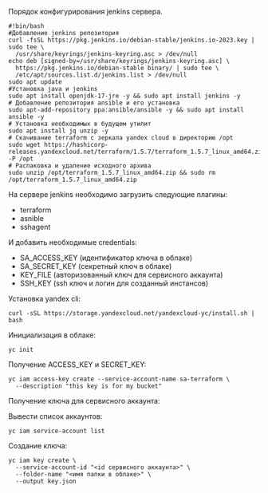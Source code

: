 Порядок конфигурирования jenkins сервера.

````
#!bin/bash
#Добавление jenkins репозитория
curl -fsSL https://pkg.jenkins.io/debian-stable/jenkins.io-2023.key | sudo tee \
  /usr/share/keyrings/jenkins-keyring.asc > /dev/null
echo deb [signed-by=/usr/share/keyrings/jenkins-keyring.asc] \
  https://pkg.jenkins.io/debian-stable binary/ | sudo tee \
  /etc/apt/sources.list.d/jenkins.list > /dev/null
sudo apt update
#Установка java и jenkins
sudo apt install openjdk-17-jre -y && sudo apt install jenkins -y
# Добавление репозитория ansible и его установка
sudo apt-add-repository ppa:ansible/ansible -y && sudo apt install ansible -y
# Установка необходимых в будущем утилит
sudo apt install jq unzip -y
# Скачивание terraform с зеркала yandex cloud в директорию /opt
sudo wget https://hashicorp-releases.yandexcloud.net/terraform/1.5.7/terraform_1.5.7_linux_amd64.zip -P /opt
# Распаковка и удаление исходного архива
sudo unzip /opt/terraform_1.5.7_linux_amd64.zip && sudo rm /opt/terraform_1.5.7_linux_amd64.zip
````

На сервере jenkins необходимо загрузить следующие плагины:
- terraform
- asnible
- sshagent

И добавить необходимые credentials:
- SA_ACCESS_KEY (идентификатор ключа в облаке)
- SA_SECRET_KEY (секретный ключ в облаке)
- KEY_FILE (авторизованный ключ для сервисного аккаунта)
- SSH_KEY (ssh ключ и логин для созданный инстансов)

Установка yandex cli:
````
curl -sSL https://storage.yandexcloud.net/yandexcloud-yc/install.sh | bash
````
Инициализация в облаке:
````
yc init
````
Получение ACCESS_KEY и SECRET_KEY:
````
yc iam access-key create --service-account-name sa-terraform \
  --description "this key is for my bucket"
````
Получение ключа для сервисного аккаунта:

Вывести список аккаунтов:
````
yc iam service-account list
````
Создание ключа:
````
yc iam key create \
  --service-account-id "<id сервисного аккаунта>" \
  --folder-name "<имя папки в облаке>" \
  --output key.json
````
